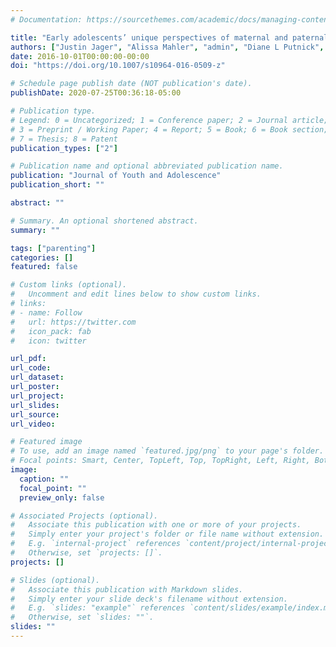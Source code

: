 ```yaml
---
# Documentation: https://sourcethemes.com/academic/docs/managing-content/

title: "Early adolescents’ unique perspectives of maternal and paternal rejection: Examining their across-dyad generalizability and relations with adjustment 1 year later"
authors: ["Justin Jager", "Alissa Mahler", "admin", "Diane L Putnick", "Marc H Bornstein", "Jennifer E Lansford", "Kenneth A Dodge", "Ann T Skinner", "Kirby Deater-Deckard"]
date: 2016-10-01T00:00:00-00:00
doi: "https://doi.org/10.1007/s10964-016-0509-z"

# Schedule page publish date (NOT publication's date).
publishDate: 2020-07-25T00:36:18-05:00

# Publication type.
# Legend: 0 = Uncategorized; 1 = Conference paper; 2 = Journal article;
# 3 = Preprint / Working Paper; 4 = Report; 5 = Book; 6 = Book section;
# 7 = Thesis; 8 = Patent
publication_types: ["2"]

# Publication name and optional abbreviated publication name.
publication: "Journal of Youth and Adolescence"
publication_short: ""

abstract: ""

# Summary. An optional shortened abstract.
summary: ""

tags: ["parenting"]
categories: []
featured: false

# Custom links (optional).
#   Uncomment and edit lines below to show custom links.
# links:
# - name: Follow
#   url: https://twitter.com
#   icon_pack: fab
#   icon: twitter

url_pdf:
url_code:
url_dataset:
url_poster:
url_project:
url_slides:
url_source:
url_video:

# Featured image
# To use, add an image named `featured.jpg/png` to your page's folder. 
# Focal points: Smart, Center, TopLeft, Top, TopRight, Left, Right, BottomLeft, Bottom, BottomRight.
image:
  caption: ""
  focal_point: ""
  preview_only: false

# Associated Projects (optional).
#   Associate this publication with one or more of your projects.
#   Simply enter your project's folder or file name without extension.
#   E.g. `internal-project` references `content/project/internal-project/index.md`.
#   Otherwise, set `projects: []`.
projects: []

# Slides (optional).
#   Associate this publication with Markdown slides.
#   Simply enter your slide deck's filename without extension.
#   E.g. `slides: "example"` references `content/slides/example/index.md`.
#   Otherwise, set `slides: ""`.
slides: ""
---
```

